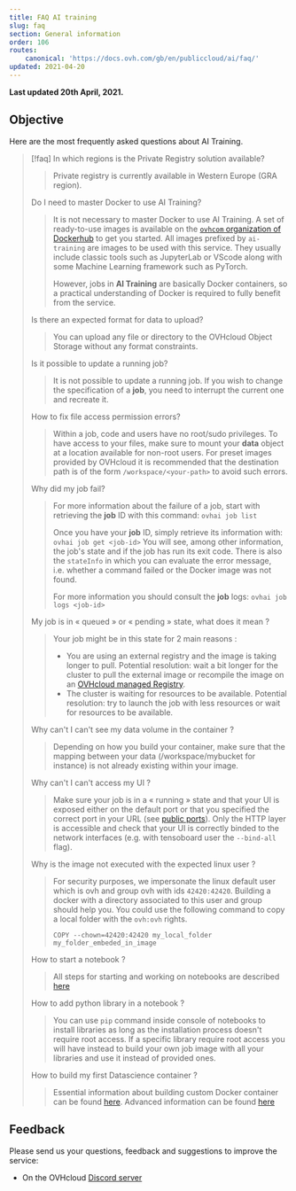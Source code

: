 ```yaml
---
title: FAQ AI training
slug: faq
section: General information
order: 106
routes:
    canonical: 'https://docs.ovh.com/gb/en/publiccloud/ai/faq/'
updated: 2021-04-20
---
```


**Last updated 20th April, 2021.**

## Objective

Here are the most frequently asked questions about AI Training.

> [!faq]
> In which regions is the Private Registry solution available?
> > Private registry is currently available in Western Europe (GRA region).
> >
> Do I need to master Docker to use AI Training?
> > It is not necessary to master Docker to use AI Training. A set of ready-to-use images is available on the [`ovhcom` organization of Dockerhub](https://hub.docker.com/u/ovhcom) to get you started. All images prefixed by `ai-training` are images to be used with this service. They usually include classic tools such as JupyterLab or VScode along with some Machine Learning framework such as PyTorch.
> >
> > However, jobs in **AI Training** are basically Docker containers, so a practical understanding of Docker is required to fully benefit from the service.
> >
> Is there an expected format for data to upload?
> > You can upload any file or directory to the OVHcloud Object Storage without any format constraints.
> >
> Is it possible to update a running job?
> > It is not possible to update a running job. If you wish to change the specification of a **job**, you need to interrupt the current one and recreate it.
> >
> How to fix file access permission errors?
> > Within a job, code and users have no root/sudo privileges. To have access to your files, make sure to mount your **data** object at a location available for non-root users. For preset images provided by OVHcloud it is recommended that the destination path is of the form `/workspace/<your-path>` to avoid such errors.
> >
> Why did my job fail?
> > For more information about the failure of a job, start with retrieving the **job** ID with this command: `ovhai job list`
> >
> > Once you have your **job** ID, simply retrieve its information with: `ovhai job get <job-id>`
> > You will see, among other information, the job's state and if the job has run its exit code.
> > There is also the `stateInfo` in which you can evaluate the error message, i.e. whether a command failed or the Docker image was not found.
> >
> > For more information you should consult the **job** logs: `ovhai job logs <job-id>`
> >
> My job is in « queued » or « pending » state, what does it mean ?
> > Your job might be in this state for 2 main reasons :
> >
> > * You are using an external registry and the image is taking longer to pull. Potential resolution: wait a bit longer for the cluster to pull the external image or recompile the image on an [OVHcloud managed Registry](https://www.ovhcloud.com/es/public-cloud/managed-private-registry/).
> > * The cluster is waiting for resources to be available. Potential resolution: try to launch the job with less resources or wait for resources to be available.
> >
> Why can't I can't see my data volume in the container ?
> > Depending on how you build your container, make sure that the mapping between your data (/workspace/mybucket for instance) is not already existing within your image.
> >
> Why can't I can't access my UI ?
> > Make sure your job is in a « running » state and that your UI is exposed either on the default port or that you specified the correct port in your URL (see [public ports](https://docs.ovh.com/us/es/publiccloud/ai/training/capabilities/#available-ports-to-public-network)).
> > Only the HTTP layer is accessible and check that your UI is correctly binded to the network interfaces (e.g. with tensoboard user the `--bind-all` flag).
> >
> Why is the image not executed with the expected linux user ?
> > For security purposes, we impersonate the linux default user which is ovh and group ovh with ids `42420:42420`.
> > Building a docker with a directory associated to this user and group should help you.
> > You could use the following command to copy a local folder with the `ovh:ovh` rights.
> >
> > `COPY --chown=42420:42420 my_local_folder my_folder_embeded_in_image`
> >
> How to start a notebook ?
> > All steps for starting and working on notebooks are described [here](https://docs.ovh.com/us/es/publiccloud/ai/training/start-use-notebooks)
> >
> How to add python library in a notebook ?
> > You can use `pip` command inside console of notebooks to install libraries as long as the installation process doesn't require root access. If a specific library require root access you will have instead to build your own job image with all your libraries and use it instead of provided ones.
> >
> How to build my first Datascience container ?
> > Essential information about building custom Docker container can be found [here](https://docs.ovh.com/us/es/publiccloud/ai/training/build-use-custom-image). Advanced information can be found [here](https://docs.docker.com/engine/reference/builder/)
> >

## Feedback

Please send us your questions, feedback and suggestions to improve the service:

- On the OVHcloud [Discord server](https://discord.com/invite/vXVurFfwe9) 
